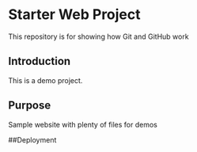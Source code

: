 # Starter Web Project

This repository is for showing how Git and GitHub work

## Introduction

This is a demo project.

## Purpose

Sample website with plenty of files for demos

##Deployment
